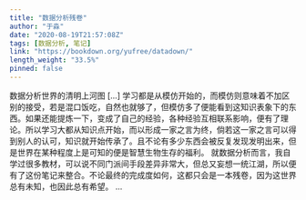 ```yaml
---
title: "数据分析残卷"
author: "于淼"
date: "2020-08-19T21:57:08Z"
tags: [数据分析, 笔记]
link: "https://bookdown.org/yufree/datadown/"
length_weight: "33.5%"
pinned: false
---
```


数据分析世界的清明上河图 [...] 学习都是从模仿开始的，而模仿则意味着不加区别的接受，若是混口饭吃，自然也就够了，但模仿多了便能看到这知识表象下的东西。如果还能提炼一下，变成了自己的经验，各种经验互相联系影响，便有了理论。所以学习大都从知识点开始，而以形成一家之言为终，倘若这一家之言可以得到别人的认可，知识就开始传承了。且不论有多少东西会被反复发现发明出来，但是世界在某种程度上是可知的便是智慧生物生存的福利。 就数据分析而言，我自学过很多教材，可以说不同门派间手段差异非常大，但总又妄想一统江湖，所以便有了这份笔记来整合。不论最终的完成度如何，这都只会是一本残卷，因为这世界总有未知，也因此总有希望。 ...
